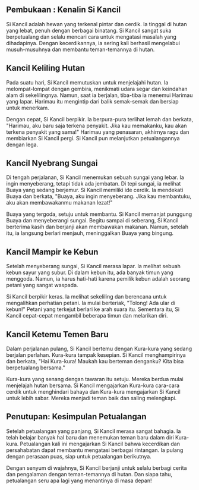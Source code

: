 ## Pembukaan : Kenalin Si Kancil

Si Kancil adalah hewan yang terkenal pintar dan cerdik. Ia tinggal di hutan yang lebat, penuh dengan berbagai binatang. Si Kancil sangat suka berpetualang dan selalu mencari cara untuk mengatasi masalah yang dihadapinya. Dengan kecerdikannya, ia sering kali berhasil mengelabui musuh-musuhnya dan membantu teman-temannya di hutan.

## Kancil Keliling Hutan

Pada suatu hari, Si Kancil memutuskan untuk menjelajahi hutan. Ia melompat-lompat dengan gembira, menikmati udara segar dan keindahan alam di sekelilingnya. Namun, saat ia berjalan, tiba-tiba ia menemui Harimau yang lapar. Harimau itu mengintip dari balik semak-semak dan bersiap untuk menerkam.

Dengan cepat, Si Kancil berpikir. Ia berpura-pura terlihat lemah dan berkata, "Harimau, aku baru saja terkena penyakit. Jika kau memakanku, kau akan terkena penyakit yang sama!" Harimau yang penasaran, akhirnya ragu dan membiarkan Si Kancil pergi. Si Kancil pun melanjutkan petualangannya dengan lega.

## Kancil Nyebrang Sungai

Di tengah perjalanan, Si Kancil menemukan sebuah sungai yang lebar. Ia ingin menyeberang, tetapi tidak ada jembatan. Di tepi sungai, ia melihat Buaya yang sedang berjemur. Si Kancil memiliki ide cerdik. Ia mendekati Buaya dan berkata, "Buaya, aku ingin menyeberang. Jika kau membantuku, aku akan membawakanmu makanan lezat!"

Buaya yang tergoda, setuju untuk membantu. Si Kancil memanjat punggung Buaya dan menyeberangi sungai. Begitu sampai di seberang, Si Kancil berterima kasih dan berjanji akan membawakan makanan. Namun, setelah itu, ia langsung berlari menjauh, meninggalkan Buaya yang bingung.

## Kancil Mampir ke Kebun

Setelah menyeberang sungai, Si Kancil merasa lapar. Ia melihat sebuah kebun sayur yang subur. Di dalam kebun itu, ada banyak timun yang menggoda. Namun, ia harus hati-hati karena pemilik kebun adalah seorang petani yang sangat waspada.

Si Kancil berpikir keras. Ia melihat sekeliling dan berencana untuk mengalihkan perhatian petani. Ia mulai berteriak, "Tolong! Ada ular di kebun!" Petani yang terkejut berlari ke arah suara itu. Sementara itu, Si Kancil cepat-cepat mengambil beberapa timun dan melarikan diri.

## Kancil Ketemu Temen Baru

Dalam perjalanan pulang, Si Kancil bertemu dengan Kura-kura yang sedang berjalan perlahan. Kura-kura tampak kesepian. Si Kancil menghampirinya dan berkata, "Hai Kura-kura! Maukah kau berteman denganku? Kita bisa berpetualang bersama."

Kura-kura yang senang dengan tawaran itu setuju. Mereka berdua mulai menjelajah hutan bersama. Si Kancil mengajarkan Kura-kura cara-cara cerdik untuk menghindari bahaya dan Kura-kura mengajarkan Si Kancil untuk lebih sabar. Mereka menjadi teman baik dan saling melengkapi.

## Penutupan: Kesimpulan Petualangan

Setelah petualangan yang panjang, Si Kancil merasa sangat bahagia. Ia telah belajar banyak hal baru dan menemukan teman baru dalam diri Kura-kura. Petualangan kali ini mengajarkan Si Kancil bahwa kecerdikan dan persahabatan dapat membantu mengatasi berbagai rintangan. Ia pulang dengan perasaan puas, siap untuk petualangan berikutnya.

Dengan senyum di wajahnya, Si Kancil berjanji untuk selalu berbagi cerita dan pengalaman dengan teman-temannya di hutan. Dan siapa tahu, petualangan seru apa lagi yang menantinya di masa depan!
